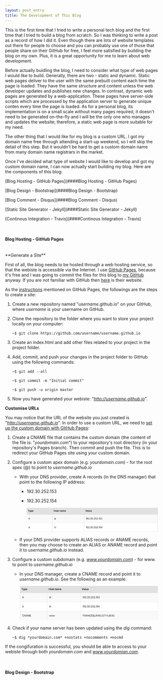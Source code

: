 ```yaml
---
layout: post_entry
title: The Development of This Blog
---
```


This is the first time that I tried to write a personal tech blog and the first time that I tried to build a blog from scratch. So I was thinking to write a post as a record of how I did it. Even though there are lots of website templates out there for people to choose and you can probably use one of those that people share on their GitHub for free, I feel more satisfied by building the blog on my own. Plus, it is a great opportunity for me to learn about web development.

Before actually buidling the blog, I need to consider what type of web pages I would like to build. Generally, there are two - static and dynamic. Static web pages deliver to the user with the same prebuilt content each time the page is loaded. They have the same structure and content unless the web developer updates and publishes new changes. In contrast, dynamic web pages are generated by a web-application. These pages have server-side scripts which are processed by the application server to generate unique conten every time the page is loaded. As for a personal blog, its implementation is on a small scale without many pages required, it doesn't need to be generated on-the-fly and I will be the only one who manages and updates the website; therefore, a static web page is more suitable for my need.

The other thing that I would like for my blog is a custom URL. I got my domain name free through attending a start-up weekend, so I will skip the detail of this step. But it wouldn't be hard to get a custom domain name from many domain name registrars in the market.

Once I've decided what type of website I would like to develop and got my custom domain name, I can now actually start building my blog. Here are the components of this blog:

[Blog Hosting - GitHub Pages](####Blog Hosting - GitHub Pages)

[Blog Design - Bootstrap](####Blog Design - Bootstrap)

[Blog Comment - Disqus](####Blog Comment - Disqus)

[Static Site Generator - Jekyll](####Static Site Generator - Jekyll)

[Continous Integration - Travis](####Continous Integration - Travis)

<br>

#### Blog Hosting - GitHub Pages

<br>
**Generate a Site**

First of all, the blog needs to be hosted through a web hosting service, so that the webiste is accessible via the Internet. I use [GitHub Pages](https://pages.github.com/), because it's free and I was going to commit the files for this blog to [my GitHub](https://github.com/francesliang/francesliang.github.io) anyway. If you are not familiar with GitHub then [here](https://github.com/) is their website. 

As the [instructions](https://pages.github.com/) mentioned on GitHub Pages, the followings are the steps to create a site:  

1. Create a new repository named "*username*.github.io" on your GitHub, where *username* is your username on GitHub.

2. Clone the repository to the folder where you want to store your project locally on your computer:

	```
	~$ git clone https://github.com/username/username.github.io
	```

3. Create an index.html and add other files related to your project in the project folder.

4. Add, commit, and push your changes in the project folder to GitHub using the following commands:

	```
	~$ git add --all  
	```
	
	```	
	~$ git commit -m "Initial commit" 
	``` 

	```
	~$ git push -u origin master 
	``` 

5. Now you have generated your webiste: "*http://username.github.io*".

**Customise URLs**

You may notice that the URL of the website you just created is "*http://username.github.io*". In order to use a custom URL, we need to [set up the custom domain with GitHub Pages](https://help.github.com/articles/setting-up-a-custom-domain-with-github-pages/):  

1. Create a CNAME file that contains the custom domain (the content of the file is: "*yourdomain.com*") to your repository's root directory (in your repository's Pages branch). Then commit and push the file. This is to redirect your GitHub Pages site using your custom domain.  

2. Configure a custom apex domain (e.g. *yourdomain.com*) -  for the root apex (@) to point to *username.github.io*

	+ With your DNS provider, create A records (in the DNS manager) that point to the following IP address:

		- 192.30.252.153

		- 192.30.252.154

			![A record](../content/DNS_A_record.png)

	+ If your DNS provider supports ALIAS records or ANAME records, then you may choose to create an ALIAS or ANAME record and point it to *username.github.io* instead.  

3. Configure a custom subdomain (e.g. *www.yourdomain.com*) - for www. to point to *username.github.io*

	+ In your DNS manager, create a CNAME record and point it to *username.github.io*. See the following as an example:

		![CNAME record](../content/DNS_config.png)

4. Check if your name server has been updated using the *dig* command:

	```
	~$ dig *yourdomain.com* +nostats +nocomments +nocmd
	```

If the congifuration is successful, you should be able to access to your webiste through both *yourdomain.com* and *www.yourdomian.com*.

<br>

#### Blog Design - Bootstrap

<br>





